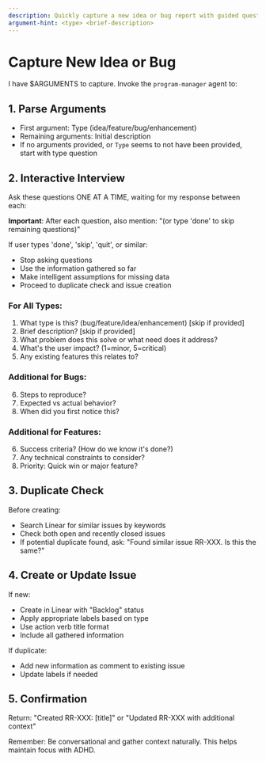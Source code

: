 ```yaml
---
description: Quickly capture a new idea or bug report with guided questions (Optional Arguments: <type> <brief-description>)
argument-hint: <type> <brief-description>
---
```


# Capture New Idea or Bug

I have $ARGUMENTS to capture. Invoke the `program-manager` agent to:

## 1. Parse Arguments

- First argument: Type (idea/feature/bug/enhancement)
- Remaining arguments: Initial description
- If no arguments provided, or `Type` seems to not have been provided, start with type question

## 2. Interactive Interview

Ask these questions ONE AT A TIME, waiting for my response between each:

**Important**: After each question, also mention: "(or type 'done' to skip remaining questions)"

If user types 'done', 'skip', 'quit', or similar:
- Stop asking questions
- Use the information gathered so far
- Make intelligent assumptions for missing data
- Proceed to duplicate check and issue creation

### For All Types:

1. What type is this? (bug/feature/idea/enhancement) [skip if provided]
2. Brief description? [skip if provided]
3. What problem does this solve or what need does it address?
4. What's the user impact? (1=minor, 5=critical)
5. Any existing features this relates to?

### Additional for Bugs:

6. Steps to reproduce?
7. Expected vs actual behavior?
8. When did you first notice this?

### Additional for Features:

6. Success criteria? (How do we know it's done?)
7. Any technical constraints to consider?
8. Priority: Quick win or major feature?

## 3. Duplicate Check

Before creating:

- Search Linear for similar issues by keywords
- Check both open and recently closed issues
- If potential duplicate found, ask: "Found similar issue RR-XXX. Is this the same?"

## 4. Create or Update Issue

If new:

- Create in Linear with "Backlog" status
- Apply appropriate labels based on type
- Use action verb title format
- Include all gathered information

If duplicate:

- Add new information as comment to existing issue
- Update labels if needed

## 5. Confirmation

Return: "Created RR-XXX: [title]" or "Updated RR-XXX with additional context"

Remember: Be conversational and gather context naturally. This helps maintain focus with ADHD.
